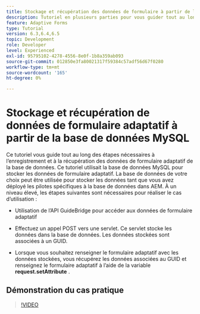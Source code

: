 ```yaml
---
title: Stockage et récupération des données de formulaire à partir de la base de données MySQL Introduction
description: Tutoriel en plusieurs parties pour vous guider tout au long des étapes impliquées dans le stockage et la récupération des données de formulaire
feature: Adaptive Forms
type: Tutorial
version: 6.3,6.4,6.5
topic: Development
role: Developer
level: Experienced
exl-id: 95795102-4278-4556-8e0f-1b8a359ab093
source-git-commit: 012850e3fa80021317f59384c57adf56d67f0280
workflow-type: tm+mt
source-wordcount: '165'
ht-degree: 0%

---
```


# Stockage et récupération de données de formulaire adaptatif à partir de la base de données MySQL

Ce tutoriel vous guide tout au long des étapes nécessaires à l’enregistrement et à la récupération des données de formulaire adaptatif de la base de données. Ce tutoriel utilisait la base de données MySQL pour stocker les données de formulaire adaptatif. La base de données de votre choix peut être utilisée pour stocker les données tant que vous avez déployé les pilotes spécifiques à la base de données dans AEM. À un niveau élevé, les étapes suivantes sont nécessaires pour réaliser le cas d’utilisation :

* Utilisation de l’API GuideBridge pour accéder aux données de formulaire adaptatif

* Effectuez un appel POST vers une servlet. Ce servlet stocke les données dans la base de données. Les données stockées sont associées à un GUID.

* Lorsque vous souhaitez renseigner le formulaire adaptatif avec les données stockées, vous récupérez les données associées au GUID et renseignez le formulaire adaptatif à l’aide de la variable **request.setAttribute** .

## Démonstration du cas pratique

>[!VIDEO](https://video.tv.adobe.com/v/27829?quality=9&learn=on)
